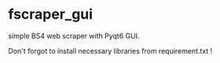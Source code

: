 # fscraper_gui
simple BS4 web scraper with Pyqt6 GUI.

Don't forgot to install necessary libraries from requirement.txt !
